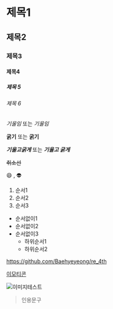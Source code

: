 # 제목1
## 제목2
### 제목3
#### 제목4
##### 제목 5
###### 제목 6


*기울임* 또는 _기울임_


**굵기** 또는 __굵기__

***기울고굵게*** 또는 ___기울고 굵게___

~~취소선~~

:smile: , :alien: 

1. 순서1
2. 순서2
3. 순서3

+ 순서없이1
+ 순서없이2                                                                     
+ 순서없이3
    + 하위순서1
    + 하위순서2


<https://github.com/Baehyeyeong/re_4th>

[이모티콘](https://github.com/Baehyeyeong/re_4th)

![이미지테스트](https://shop-phinf.pstatic.net/20250410_159/17442647984463b2Es_JPEG/70847997276239385_144192127.jpg?type=m510)

> 인용문구